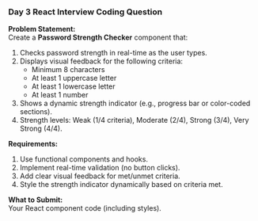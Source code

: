 ### **Day 3 React Interview Coding Question**  
**Problem Statement:**  
Create a **Password Strength Checker** component that:  
1. Checks password strength in real-time as the user types.  
2. Displays visual feedback for the following criteria:  
   - Minimum 8 characters  
   - At least 1 uppercase letter  
   - At least 1 lowercase letter  
   - At least 1 number  
3. Shows a dynamic strength indicator (e.g., progress bar or color-coded sections).  
4. Strength levels: Weak (1/4 criteria), Moderate (2/4), Strong (3/4), Very Strong (4/4).  

**Requirements:**  
1. Use functional components and hooks.  
2. Implement real-time validation (no button clicks).  
3. Add clear visual feedback for met/unmet criteria.  
4. Style the strength indicator dynamically based on criteria met.  

**What to Submit:**  
Your React component code (including styles).  